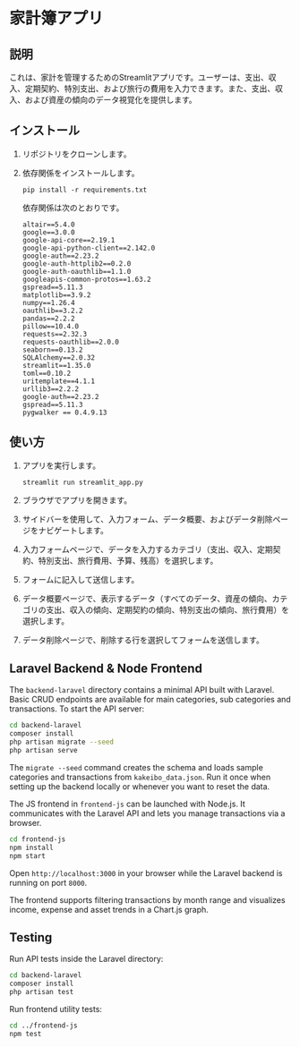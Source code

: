 # 家計簿アプリ

## 説明

これは、家計を管理するためのStreamlitアプリです。ユーザーは、支出、収入、定期契約、特別支出、および旅行の費用を入力できます。また、支出、収入、および資産の傾向のデータ視覚化を提供します。

## インストール

1.  リポジトリをクローンします。
2.  依存関係をインストールします。

    ```
    pip install -r requirements.txt
    ```

    依存関係は次のとおりです。

    ```
    altair==5.4.0
    google==3.0.0
    google-api-core==2.19.1
    google-api-python-client==2.142.0
    google-auth==2.23.2
    google-auth-httplib2==0.2.0
    google-auth-oauthlib==1.1.0
    googleapis-common-protos==1.63.2
    gspread==5.11.3
    matplotlib==3.9.2
    numpy==1.26.4
    oauthlib==3.2.2
    pandas==2.2.2
    pillow==10.4.0
    requests==2.32.3
    requests-oauthlib==2.0.0
    seaborn==0.13.2
    SQLAlchemy==2.0.32
    streamlit==1.35.0
    toml==0.10.2
    uritemplate==4.1.1
    urllib3==2.2.2
    google-auth==2.23.2
    gspread==5.11.3
    pygwalker == 0.4.9.13
    ```

## 使い方

1.  アプリを実行します。

    ```
    streamlit run streamlit_app.py
    ```
2.  ブラウザでアプリを開きます。
3.  サイドバーを使用して、入力フォーム、データ概要、およびデータ削除ページをナビゲートします。
4.  入力フォームページで、データを入力するカテゴリ（支出、収入、定期契約、特別支出、旅行費用、予算、残高）を選択します。
5.  フォームに記入して送信します。
6.  データ概要ページで、表示するデータ（すべてのデータ、資産の傾向、カテゴリの支出、収入の傾向、定期契約の傾向、特別支出の傾向、旅行費用）を選択します。
7.  データ削除ページで、削除する行を選択してフォームを送信します。

## Laravel Backend & Node Frontend

The `backend-laravel` directory contains a minimal API built with Laravel. Basic CRUD endpoints are available for main categories, sub categories and transactions. To start the API server:

```bash
cd backend-laravel
composer install
php artisan migrate --seed
php artisan serve
```

The `migrate --seed` command creates the schema and loads sample categories and
transactions from `kakeibo_data.json`. Run it once when setting up the backend
locally or whenever you want to reset the data.

The JS frontend in `frontend-js` can be launched with Node.js. It communicates with the Laravel API and lets you manage transactions via a browser.

```bash
cd frontend-js
npm install
npm start
```

Open `http://localhost:3000` in your browser while the Laravel backend is running on port `8000`.

The frontend supports filtering transactions by month range and visualizes income, expense and asset trends in a Chart.js graph.

## Testing

Run API tests inside the Laravel directory:

```bash
cd backend-laravel
composer install
php artisan test
```

Run frontend utility tests:

```bash
cd ../frontend-js
npm test
```

